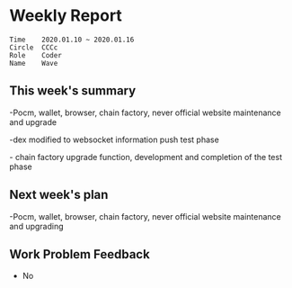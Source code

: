 # Weekly Report 
```
Time	2020.01.10 ~ 2020.01.16
Circle	CCCc
Role	Coder
Name	Wave
```
## This week's summary
-Pocm, wallet, browser, chain factory, never official website maintenance and upgrade

-dex modified to websocket information push test phase

\- chain factory upgrade function, development and completion of the test phase

## Next week's plan

-Pocm, wallet, browser, chain factory, never official website maintenance and upgrading

## Work Problem Feedback
- No

